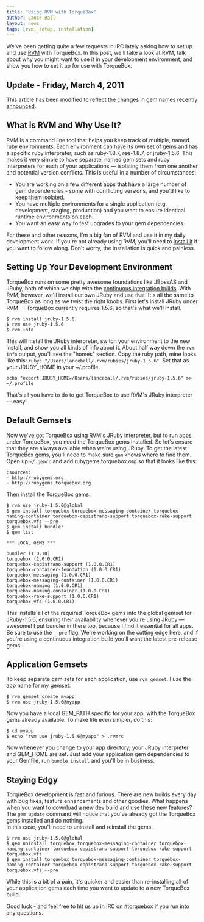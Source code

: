 ```yaml
---
title: 'Using RVM with TorqueBox'
author: Lance Ball
layout: news
tags: [rvm, setup, installation]
---
```


[examples]: https://github.com/torquebox/torquebox/tree/master/integration-tests/apps/alacarte
[rvm]: http://rvm.beginrescueend.com/
[rvm-install]: http://rvm.beginrescueend.com/rvm/install/
[ci]: http://torquebox.org/torquebox-dev.zip
[gem-changes]: http://torquebox.org/news/2011/02/25/using-rvm-with-torquebox/

We've been getting quite a few requests in IRC lately asking how to set up and use [RVM][rvm] with TorqueBox.
In this post, we'll take a look at RVM, talk about why you might want to use it in your development
environment, and show you how to set it up for use with TorqueBox.

## Update - Friday, March 4, 2011
This article has been modified to reflect the changes in gem names recently [announced][gem-changes].

## What is RVM and Why Use It?
RVM is a command line tool that helps you keep track of multiple, named ruby environments.  Each
environment can have its own set of gems and has a specific ruby interpreter, such as 
ruby-1.8.7, ree-1.8.7, or jruby-1.5.6.  This makes it very simple to have separate, named gem sets
and ruby interpreters for each of your applications &#8212; isolating them from one another and
potential version conflicts.  This is useful in a number of circumstances:

  * You are working on a few different apps that have a large number of gem dependencies - some with
    conflicting versions, and you'd like to keep them isolated.
  * You have multiple environments for a single application (e.g. development, staging, production)
    and you want to ensure identical runtime environments on each.
  * You want an easy way to test upgrades to your gem dependencies.
  
For these and other reasons, I'm a big fan of RVM and use it in my daily development work.
If you're not already using RVM, you'll need to [install it][rvm-install] if you want to follow along.
Don't worry, the installation is quick and painless.

## Setting Up Your Development Environment
TorqueBox runs on some pretty awesome foundations like JBossAS and JRuby, both of which we ship with the
[continuous integration builds][ci]. With RVM, however, we'll install our own JRuby and use that. It's 
all the same to TorqueBox as long as we twist the right knobs.  First let's install JRuby under RVM &#8212;
TorqueBox currently requires 1.5.6, so that's what we'll install.

    $ rvm install jruby-1.5.6
    $ rvm use jruby-1.5.6
    $ rvm info
    
This will install the JRuby interpreter, switch your environment to the new install, and show you all
kinds of info about it. About half way down the `rvm info` output, you'll see the "homes" section.
Copy the ruby path, mine looks like this: `ruby: "/Users/lanceball/.rvm/rubies/jruby-1.5.6"`.
Set that as your JRUBY_HOME in your ~/.profile.

    echo "export JRUBY_HOME=/Users/lanceball/.rvm/rubies/jruby-1.5.6" >> ~/.profile

That's all you have to do to get TorqueBox to use RVM's JRuby interpreter &#8212; easy!

## Default Gemsets
Now we've got TorqueBox using RVM's JRuby interpreter, but to run apps under TorqueBox, you need
the TorqueBox gems installed.  So let's ensure that they are always available when we're using JRuby.
To get the latest TorqueBox gems, you'll need to make sure `gem` knows where to find them.  Open up
`~/.gemrc` and add rubygems.torquebox.org so that it looks like this:

    :sources:
    - http://rubygems.org
    - http://rubygems.torquebox.org
    
Then install the TorqueBox gems.

    $ rvm use jruby-1.5.6@global
    $ gem install torquebox torquebox-messaging-container torquebox-naming-container torquebox-capistrano-support torquebox-rake-support torquebox.vfs --pre 
    $ gem install bundler
    $ gem list
    
    *** LOCAL GEMS ***

    bundler (1.0.10)
    torquebox (1.0.0.CR1)
    torquebox-capistrano-support (1.0.0.CR1)
    torquebox-container-foundation (1.0.0.CR1)
    torquebox-messaging (1.0.0.CR1)
    torquebox-messaging-container (1.0.0.CR1)
    torquebox-naming (1.0.0.CR1)
    torquebox-naming-container (1.0.0.CR1)
    torquebox-rake-support (1.0.0.CR1)
    torquebox-vfs (1.0.0.CR1)

This installs all of the required TorqueBox gems into the global gemset for JRuby-1.5.6, ensuring their
availability whenever you're using JRuby &#8212; awesome!  I put bundler in there too, because I find it 
essential for all apps.  Be sure to use the `--pre` flag. We're working on the cutting edge here, and if
you're using a continuous integration build you'll want the latest pre-release gems.

## Application Gemsets
To keep separate gem sets for each application, use `rvm gemset`.  I use the app name for my gemset.

    $ rvm gemset create myapp
    $ rvm use jruby-1.5.6@myapp
    
Now you have a local GEM_PATH specific for your app, with the TorqueBox gems already available. To make
life even simpler, do this:

    $ cd myapp
    $ echo "rvm use jruby-1.5.6@myapp" > .rvmrc
    
Now whenever you change to your app directory, your JRuby interpreter and GEM_HOME are set.  Just add
your application gem dependencies to your Gemfile, run `bundle install` and you'll be in business.

## Staying Edgy
TorqueBox development is fast and furious. There are new builds every day with bug fixes, feature enhancements
and other goodies.  What happens when you want to download a new dev build and use these new features?
The `gem update` command will notice that you've already got the TorqueBox gems installed and do nothing.  
In this case, you'll need to uninstall and reinstall the gems.  

    $ rvm use jruby-1.5.6@global
    $ gem uninstall torquebox torquebox-messaging-container torquebox-naming-container torquebox-capistrano-support torquebox-rake-support torquebox.vfs 
    $ gem install torquebox torquebox-messaging-container torquebox-naming-container torquebox-capistrano-support torquebox-rake-support torquebox.vfs --pre 
    
While this is a bit of a pain, it's quicker and easier than re-installing all of your application gems
each time you want to update to a new TorqueBox build.

Good luck - and feel free to hit us up in IRC on #torquebox if you run into any questions.

